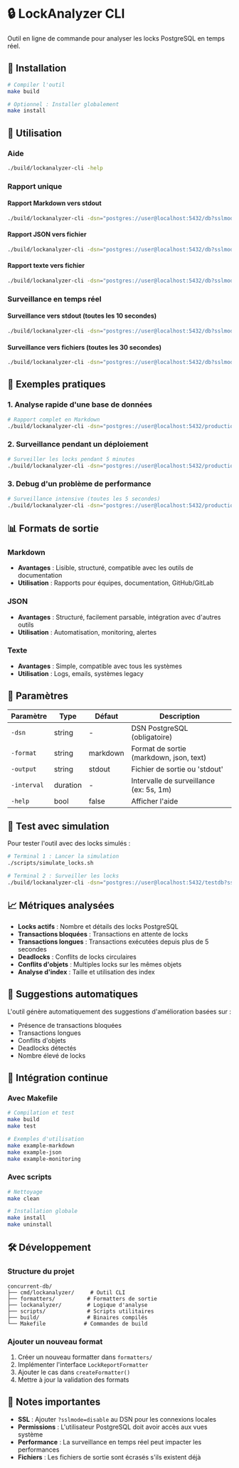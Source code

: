 # 🔒 LockAnalyzer CLI

Outil en ligne de commande pour analyser les locks PostgreSQL en temps réel.

## 🚀 Installation

```bash
# Compiler l'outil
make build

# Optionnel : Installer globalement
make install
```

## 📖 Utilisation

### Aide

```bash
./build/lockanalyzer-cli -help
```

### Rapport unique

#### Rapport Markdown vers stdout

```bash
./build/lockanalyzer-cli -dsn="postgres://user@localhost:5432/db?sslmode=disable" -format=markdown
```

#### Rapport JSON vers fichier

```bash
./build/lockanalyzer-cli -dsn="postgres://user@localhost:5432/db?sslmode=disable" -format=json -output=report.json
```

#### Rapport texte vers fichier

```bash
./build/lockanalyzer-cli -dsn="postgres://user@localhost:5432/db?sslmode=disable" -format=text -output=report.txt
```

### Surveillance en temps réel

#### Surveillance vers stdout (toutes les 10 secondes)

```bash
./build/lockanalyzer-cli -dsn="postgres://user@localhost:5432/db?sslmode=disable" -interval=10s
```

#### Surveillance vers fichiers (toutes les 30 secondes)

```bash
./build/lockanalyzer-cli -dsn="postgres://user@localhost:5432/db?sslmode=disable" -interval=30s -output=monitoring.md
```

## 🎯 Exemples pratiques

### 1. Analyse rapide d'une base de données

```bash
# Rapport complet en Markdown
./build/lockanalyzer-cli -dsn="postgres://user@localhost:5432/production?sslmode=disable" -format=markdown
```

### 2. Surveillance pendant un déploiement

```bash
# Surveiller les locks pendant 5 minutes
./build/lockanalyzer-cli -dsn="postgres://user@localhost:5432/production?sslmode=disable" -interval=15s -output=deployment_monitoring.json
```

### 3. Debug d'un problème de performance

```bash
# Surveillance intensive (toutes les 5 secondes)
./build/lockanalyzer-cli -dsn="postgres://user@localhost:5432/production?sslmode=disable" -interval=5s -format=text
```

## 📊 Formats de sortie

### Markdown

- **Avantages** : Lisible, structuré, compatible avec les outils de documentation
- **Utilisation** : Rapports pour équipes, documentation, GitHub/GitLab

### JSON

- **Avantages** : Structuré, facilement parsable, intégration avec d'autres outils
- **Utilisation** : Automatisation, monitoring, alertes

### Texte

- **Avantages** : Simple, compatible avec tous les systèmes
- **Utilisation** : Logs, emails, systèmes legacy

## 🔧 Paramètres

| Paramètre   | Type     | Défaut   | Description                             |
| ----------- | -------- | -------- | --------------------------------------- |
| `-dsn`      | string   | -        | DSN PostgreSQL (obligatoire)            |
| `-format`   | string   | markdown | Format de sortie (markdown, json, text) |
| `-output`   | string   | stdout   | Fichier de sortie ou 'stdout'           |
| `-interval` | duration | -        | Intervalle de surveillance (ex: 5s, 1m) |
| `-help`     | bool     | false    | Afficher l'aide                         |

## 🧪 Test avec simulation

Pour tester l'outil avec des locks simulés :

```bash
# Terminal 1 : Lancer la simulation
./scripts/simulate_locks.sh

# Terminal 2 : Surveiller les locks
./build/lockanalyzer-cli -dsn="postgres://user@localhost:5432/testdb?sslmode=disable" -interval=5s
```

## 📈 Métriques analysées

- **Locks actifs** : Nombre et détails des locks PostgreSQL
- **Transactions bloquées** : Transactions en attente de locks
- **Transactions longues** : Transactions exécutées depuis plus de 5 secondes
- **Deadlocks** : Conflits de locks circulaires
- **Conflits d'objets** : Multiples locks sur les mêmes objets
- **Analyse d'index** : Taille et utilisation des index

## 🚨 Suggestions automatiques

L'outil génère automatiquement des suggestions d'amélioration basées sur :

- Présence de transactions bloquées
- Transactions longues
- Conflits d'objets
- Deadlocks détectés
- Nombre élevé de locks

## 🔄 Intégration continue

### Avec Makefile

```bash
# Compilation et test
make build
make test

# Exemples d'utilisation
make example-markdown
make example-json
make example-monitoring
```

### Avec scripts

```bash
# Nettoyage
make clean

# Installation globale
make install
make uninstall
```

## 🛠️ Développement

### Structure du projet

```
concurrent-db/
├── cmd/lockanalyzer/     # Outil CLI
├── formatters/          # Formatters de sortie
├── lockanalyzer/        # Logique d'analyse
├── scripts/             # Scripts utilitaires
├── build/               # Binaires compilés
└── Makefile            # Commandes de build
```

### Ajouter un nouveau format

1. Créer un nouveau formatter dans `formatters/`
2. Implémenter l'interface `LockReportFormatter`
3. Ajouter le cas dans `createFormatter()`
4. Mettre à jour la validation des formats

## 📝 Notes importantes

- **SSL** : Ajouter `?sslmode=disable` au DSN pour les connexions locales
- **Permissions** : L'utilisateur PostgreSQL doit avoir accès aux vues système
- **Performance** : La surveillance en temps réel peut impacter les performances
- **Fichiers** : Les fichiers de sortie sont écrasés s'ils existent déjà
